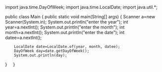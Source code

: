 import java.time.DayOfWeek;
import java.time.LocalDate;
import java.util.*;


public class Main {
    public static void main(String[] args) {
        Scanner a=new Scanner(System.in);
        System.out.println("enter the year");
        int year=a.nextInt();
        System.out.println("enter the month");
        int month=a.nextInt();
        System.out.println("enter the date");
        int datee=a.nextInt();
        
        LocalDate date=LocalDate.of(year, month, datee);
        DayOfWeek day=date.getDayOfWeek();
        System.out.println(day);

}
    }
